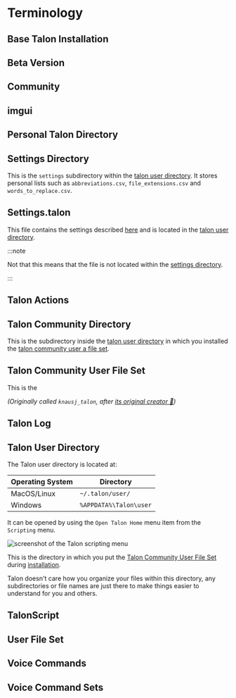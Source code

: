# Terminology

## Base Talon Installation

## Beta Version


## Community

## imgui

## Personal Talon Directory

## Settings Directory

This is the `settings` subdirectory within the [talon user directory](#talon-community-directory).
It stores personal lists such as `abbreviations.csv`, `file_extensions.csv` and `words_to_replace.csv`.

## Settings.talon

This file contains the settings described [here](/docs/Customization/settings.md) and is located in the
[talon user directory](#talon-community-directory).

:::note

Not that this means that the file is not located within the [settings directory](#settings-directory).

:::

## Talon Actions

## Talon Community Directory

This is the subdirectory inside the [talon user directory](#talon-user-directory) in which you installed the
[talon community user a file set](#talon-community-user-file-set).

## Talon Community User File Set

This is the

_(Originally called `knausj_talon`, after [its original creator :superhero:](https://github.com/knausj85))_

## Talon Log

## Talon User Directory

The Talon user directory is located at:

| Operating System | Directory              |
| ---------------- | ---------------------- |
| MacOS/Linux      | `~/.talon/user/`       |
| Windows          | `%APPDATA%\Talon\user` |

It can be opened by using the `Open Talon Home` menu item from the `Scripting` menu.

<img src="/img/talon_menu_open_talon_home.png/"
     alt="screenshot of the Talon scripting menu"
 />


This is the directory in which you put the [Talon Community User File Set](#talon-community-user-file-set) during [installation](/docs/Quickstart/getting_started.md#4-install-a-talon-user-file-set). 
 
Talon doesn't care how you organize your files within this directory, any subdirectories or file names are just there to make things easier to understand for you and others.

## TalonScript


## User File Set

## Voice Commands

## Voice Command Sets
